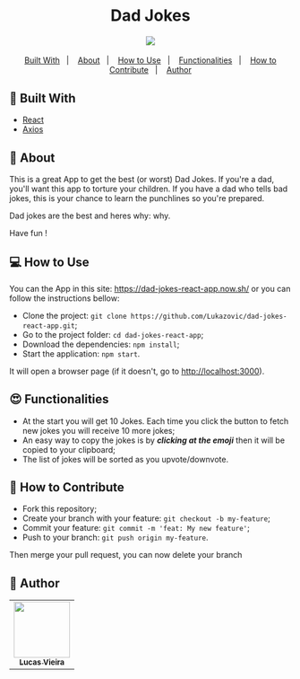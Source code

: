 <h1 align="center">Dad Jokes</h1>
<h4 align="center">
  <img src="./public/dad-jokes-preview.gif" /><br>
</h4>

<p align="center">
  <a href="#wrench-built-with">Built With</a>&nbsp;&nbsp;&nbsp;|&nbsp;&nbsp;&nbsp;
  <a href="#page_facing_up-about">About</a>&nbsp;&nbsp;&nbsp;|&nbsp;&nbsp;&nbsp;
  <a href="#-how-to-use">How to Use</a>&nbsp;&nbsp;&nbsp;|&nbsp;&nbsp;&nbsp;
  <a href="#-heart_eyes-functionalities">Functionalities</a>&nbsp;&nbsp;&nbsp;|&nbsp;&nbsp;&nbsp;
  <a href="#-how-to-contribute">How to Contribute</a>&nbsp;&nbsp;&nbsp;|&nbsp;&nbsp;&nbsp;
  <a href="#pencil-author">Author</a>
</p>

## :wrench: Built With

- [React](https://reactjs.org)
- [Axios](https://www.npmjs.com/package/axios)

## :page_facing_up: About

This is a great App to get  the best (or worst) Dad Jokes. If you're a dad, you'll want this app to torture your children. 
If you have a dad who tells bad jokes, this is your chance to learn the punchlines so you're prepared.

Dad jokes are the best and heres why: why.

Have fun !

## 💻 How to Use

You can the App in this site: https://dad-jokes-react-app.now.sh/ or you can follow the instructions bellow:
- Clone the project: `git clone https://github.com/Lukazovic/dad-jokes-react-app.git`;
- Go to the project folder: `cd dad-jokes-react-app`;
- Download the dependencies: `npm install`;
- Start the application: `npm start`.

It will open a browser page (if it doesn't, go to [http://localhost:3000](http://localhost:3000/)).

## :heart_eyes: Functionalities

- At the start you will get 10 Jokes. Each time you click the button to fetch new jokes you will receive 10 more jokes;
- An easy way to copy the jokes is by ***clicking at the emoji*** then it will be copied to your clipboard;
- The list of jokes will be sorted as you upvote/downvote.

## 🤔 How to Contribute

- Fork this repository;
- Create your branch with your feature: `git checkout -b my-feature`;
- Commit your feature: `git commit -m 'feat: My new feature'`;
- Push to your branch: `git push origin my-feature`.

Then merge your pull request, you can now delete your branch

## :pencil: Author

<table>
  <tr>
    <td align="center"><a href="https://github.com/Lukazovic"><img src="https://avatars0.githubusercontent.com/u/54550926?s=460&u=cdeeac652ce0597a986fbdcff6e249ad27a1f1da&v=4" width="100px;" alt=""/><br /><sub><b>Lucas Vieira</b></sub></a><br /></td>
  <tr>
</table>
